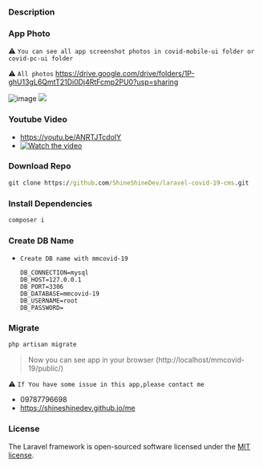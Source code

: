 ### Description





### App Photo 

:warning: `You can see all app screenshot photos in covid-mobile-ui folder or covid-pc-ui folder  `

:warning: `All photos`​ https://drive.google.com/drive/folders/1P-ghU13gL6QmtT21Di0Dj4RtFcmp2PU0?usp=sharing

![image](https://drive.google.com/uc?export=view&id=1wihtGLOBRTCqkPzhYQinJHWM0H5ozVTm)
<img src="https://drive.google.com/uc?export=view&id=1wihtGLOBRTCqkPzhYQinJHWM0H5ozVTm"/>







### Youtube Video 

- https://youtu.be/ANRTJTcdoIY
- [![Watch the video](https://img.youtube.com/vi/ANRTJTcdoIY/hqdefault.jpg)](https://youtu.be/ANRTJTcdoIY)









### Download Repo

```cmd
git clone https://github.com/ShineShineDev/laravel-covid-19-cms.git
```







### Install Dependencies

```cmd
composer i 
```







### Create DB Name 

- `Create DB name with mmcovid-19`

  ```.env
  DB_CONNECTION=mysql
  DB_HOST=127.0.0.1
  DB_PORT=3306
  DB_DATABASE=mmcovid-19
  DB_USERNAME=root
  DB_PASSWORD=
  ```







### Migrate

```cmd
php artisan migrate
```

> Now you can see app in your browser (http://localhost/mmcovid-19/public/)









:warning: `If You have some issue in this app,please contact me`

- <a href:tel='09787796698'>09787796698</a>
- https://shineshinedev.github.io/me





### License

The Laravel framework is open-sourced software licensed under the [MIT license](https://opensource.org/licenses/MIT).
